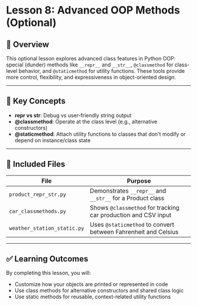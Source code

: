 # Lesson 8: Advanced OOP Methods (Optional)

## 📌 Overview
This optional lesson explores advanced class features in Python OOP: special (dunder) methods like `__repr__` and `__str__`, `@classmethod` for class-level behavior, and `@staticmethod` for utility functions. These tools provide more control, flexibility, and expressiveness in object-oriented design.

---

## 🔑 Key Concepts

- **__repr__ vs __str__**: Debug vs user-friendly string output
- **@classmethod**: Operate at the class level (e.g., alternative constructors)
- **@staticmethod**: Attach utility functions to classes that don't modify or depend on instance/class state

---

## 📂 Included Files

| File                    | Purpose                                                        |
|-------------------------|----------------------------------------------------------------|
| `product_repr_str.py`   | Demonstrates `__repr__` and `__str__` for a Product class       |
| `car_classmethods.py`   | Shows `@classmethod` for tracking car production and CSV input  |
| `weather_station_static.py` | Uses `@staticmethod` to convert between Fahrenheit and Celsius |

---

## ✅ Learning Outcomes

By completing this lesson, you will:
- Customize how your objects are printed or represented in code
- Use class methods for alternative constructors and shared class logic
- Use static methods for reusable, context-related utility functions
